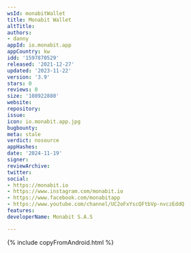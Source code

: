 ```yaml
---
wsId: monabitWallet
title: Monabit Wallet
altTitle: 
authors:
- danny
appId: io.monabit.app
appCountry: kw
idd: '1597870529'
released: '2021-12-27'
updated: '2023-11-22'
version: '3.9'
stars: 0
reviews: 0
size: '108922880'
website: 
repository: 
issue: 
icon: io.monabit.app.jpg
bugbounty: 
meta: stale
verdict: nosource
appHashes: 
date: '2024-11-19'
signer: 
reviewArchive: 
twitter: 
social:
- https://monabit.io
- https://www.instagram.com/monabit.io
- https://www.facebook.com/monabitapp
- https://www.youtube.com/channel/UC2oFxYscQFtbVp-nvczEddQ
features: 
developerName: Monabit S.A.S

---
```


{% include copyFromAndroid.html %}

